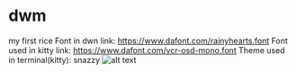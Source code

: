 # dwm
my first rice
Font in dwn link: https://www.dafont.com/rainyhearts.font
Font used in kitty link: https://www.dafont.com/vcr-osd-mono.font
Theme used in terminal(kitty): snazzy 
![alt text](https://github.com/rek3000/dwm-rek/blob/6bc1ca75f7940ef738d8c346b5af6c55ed4dd5f5/rice1.jpg)
